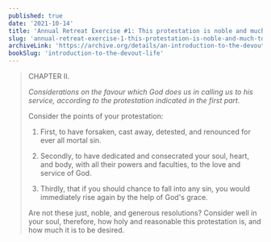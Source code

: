 ```yaml
---
published: true
date: '2021-10-14'
title: 'Annual Retreat Exercise #1: This protestation is noble and much to be desired'
slug: 'annual-retreat-exercise-1-this-protestation-is-noble-and-much-to-be-desired'
archiveLink: 'https://archive.org/details/an-introduction-to-the-devout-life/page/263?view=theater'
bookSlug: 'introduction-to-the-devout-life'
---
```


> CHAPTER II.
>
> *Considerations on the favour which God does us in calling us to his service, according to the protestation indicated in the first part.*
>
> Consider the points of your protestation:
>
> 1. First, to have forsaken, cast away, detested, and renounced for ever all mortal sin.
>
> 2. Secondly, to have dedicated and consecrated your soul, heart, and body, with all their powers and faculties, to the love and service of God.
>
> 3. Thirdly, that if you should chance to fall into any sin, you would immediately rise again by the help of God's grace.
>
> Are not these just, noble, and generous resolutions? Consider well in your soul, therefore, how holy and reasonable this protestation is, and how much it is to be desired.